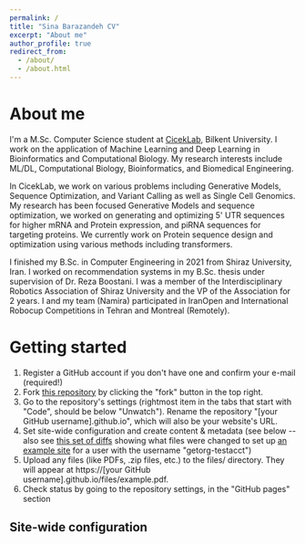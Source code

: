 ```yaml
---
permalink: /
title: "Sina Barazandeh CV"
excerpt: "About me"
author_profile: true
redirect_from: 
  - /about/
  - /about.html
---
```


<!-- This is the front page of a website that is powered by the [academicpages template](https://github.com/academicpages/academicpages.github.io) and hosted on GitHub pages. [GitHub pages](https://pages.github.com) is a free service in which websites are built and hosted from code and data stored in a GitHub repository, automatically updating when a new commit is made to the respository. This template was forked from the [Minimal Mistakes Jekyll Theme](https://mmistakes.github.io/minimal-mistakes/) created by Michael Rose, and then extended to support the kinds of content that academics have: publications, talks, teaching, a portfolio, blog posts, and a dynamically-generated CV. You can fork [this repository](https://github.com/academicpages/academicpages.github.io) right now, modify the configuration and markdown files, add your own PDFs and other content, and have your own site for free, with no ads! An older version of this template powers my own personal website at [stuartgeiger.com](http://stuartgeiger.com), which uses [this Github repository](https://github.com/staeiou/staeiou.github.io). -->


About me
======

I'm a M.Sc. Computer Science student at [CicekLab](http://ciceklab.cs.bilkent.edu.tr/), Bilkent University. I work on the application of Machine Learning and Deep Learning in Bioinformatics and Computational Biology. My research interests include ML/DL, Computational Biology, Bioinformatics, and Biomedical Engineering.

In CicekLab, we work on various problems including Generative Models, Sequence Optimization, and Variant Calling as well as Single Cell Genomics. My research has been focused Generative Models and sequence optimization, we worked on generating and optimizing 5' UTR sequences for higher mRNA and Protein expression, and piRNA sequences for targeting proteins. We currently work on Protein sequence design and optimization using various methods including transformers. 

I finished my B.Sc. in Computer Engineering in 2021 from Shiraz University, Iran. I worked on recommendation systems in my B.Sc. thesis under supervision of Dr. Reza Boostani. I was a member of the Interdisciplinary Robotics Association of Shiraz University and the VP of the Association for 2 years. I and my team (Namira) participated in IranOpen and International Robocup Competitions in Tehran and Montreal (Remotely).

Getting started
======
1. Register a GitHub account if you don't have one and confirm your e-mail (required!)
1. Fork [this repository](https://github.com/academicpages/academicpages.github.io) by clicking the "fork" button in the top right. 
1. Go to the repository's settings (rightmost item in the tabs that start with "Code", should be below "Unwatch"). Rename the repository "[your GitHub username].github.io", which will also be your website's URL.
1. Set site-wide configuration and create content & metadata (see below -- also see [this set of diffs](http://archive.is/3TPas) showing what files were changed to set up [an example site](https://getorg-testacct.github.io) for a user with the username "getorg-testacct")
1. Upload any files (like PDFs, .zip files, etc.) to the files/ directory. They will appear at https://[your GitHub username].github.io/files/example.pdf.  
1. Check status by going to the repository settings, in the "GitHub pages" section

Site-wide configuration
------

